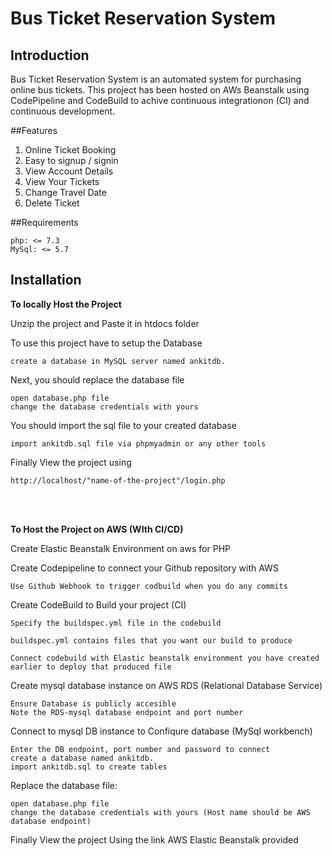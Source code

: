 # Bus Ticket Reservation System


## Introduction

Bus Ticket Reservation System is an automated system for purchasing online bus tickets.
This project has been hosted on AWs Beanstalk using CodePipeline and CodeBuild to achive continuous integrationon (CI) and continuous development. 

##Features
1. Online Ticket Booking
2. Easy to signup / signin
3. View Account Details
4. View Your Tickets
5. Change Travel Date
6. Delete Ticket


##Requirements

    php: <= 7.3
    MySql: <= 5.7

## Installation

**To locally Host the Project** 

Unzip the project and Paste it in htdocs folder

To use this project have to setup the Database

    create a database in MySQL server named ankitdb.

Next, you should replace the database file

    open database.php file
    change the database credentials with yours

You should import the sql file to your created database

    import ankitdb.sql file via phpmyadmin or any other tools

Finally View the project using
    
    http://localhost/"name-of-the-project"/login.php
    
<br /><br />   
    
**To Host the Project on AWS (WIth CI/CD)** 

Create Elastic Beanstalk Environment on aws for PHP
    
Create Codepipeline to connect your Github repository with AWS
    
    Use Github Webhook to trigger codbuild when you do any commits

Create CodeBuild to Build your project (CI)

    Specify the buildspec.yml file in the codebuild 
    
    buildspec.yml contains files that you want our build to produce
    
    Connect codebuild with Elastic beanstalk environment you have created earlier to deploy that produced file

Create mysql database instance on AWS RDS (Relational Database Service)
 
    Ensure Database is publicly accesible
    Note the RDS-mysql database endpoint and port number
      
Connect to mysql DB instance to Confiqure database (MySql workbench)   
    
    Enter the DB endpoint, port number and password to connect
    create a database named ankitdb. 
    import ankitdb.sql to create tables

Replace the database file:

    open database.php file
    change the database credentials with yours (Host name should be AWS database endpoint)

Finally View the project Using the link AWS Elastic Beanstalk provided
    
